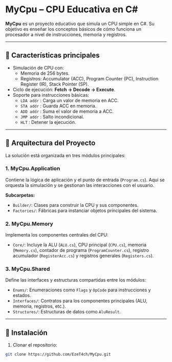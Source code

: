 # MyCpu – CPU Educativa en C#

**MyCpu** es un proyecto educativo que simula un CPU simple en C#. Su objetivo es enseñar los conceptos básicos de cómo funciona un procesador a nivel de instrucciones, memoria y registros.  

---

## 🔹 Características principales

- Simulación de CPU con:
  - Memoria de 256 bytes.
  - Registros: Accumulator (ACC), Program Counter (PC), Instruction Register (IR), Stack Pointer (SP).
- Ciclo de ejecución: **Fetch → Decode → Execute**.
- Soporte para instrucciones básicas:
  - `LDA addr` : Carga un valor de memoria en ACC.
  - `STA addr` : Guarda ACC en memoria.
  - `ADD addr` : Suma el valor de memoria a ACC.
  - `JMP addr` : Salto incondicional.
  - `HLT`      : Detener la ejecución.

---

## 🔹 Arquitectura del Proyecto

La solución está organizada en tres módulos principales:

### 1. MyCpu.Application
Contiene la lógica de aplicación y el punto de entrada (`Program.cs`). Aquí se orquesta la simulación y se gestionan las interacciones con el usuario.

**Subcarpetas:**
- `Builder/`: Clases para construir la CPU y sus componentes.
- `Factories/`: Fábricas para instanciar objetos principales del sistema.

### 2. MyCpu.Memory
Implementa los componentes centrales del CPU:
- `Core/`: Incluye la ALU (`ALU.cs`), CPU principal (`CPU.cs`), memoria (`Memory.cs`), contador de programa (`ProgramCounter.cs`), registro acumulador (`RegisterAcc.cs`) y registros generales (`Registers.cs`).

### 3. MyCpu.Shared
Define las interfaces y estructuras compartidas entre los módulos:
- `Enums/`: Enumeraciones como `Flags` y `OpCode` para instrucciones y estados.
- `Interfaces/`: Contratos para los componentes principales (ALU, memoria, registros, etc.).
- `Structures/`: Estructuras de datos como `AluResult`.

---

## 🔹 Instalación

1. Clonar el repositorio:

```bash
git clone https://github.com/EzeT4ch/MyCpu.git
```

